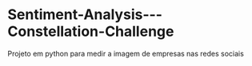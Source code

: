 # Sentiment-Analysis---Constellation-Challenge
Projeto em python para medir a imagem de empresas nas redes sociais
